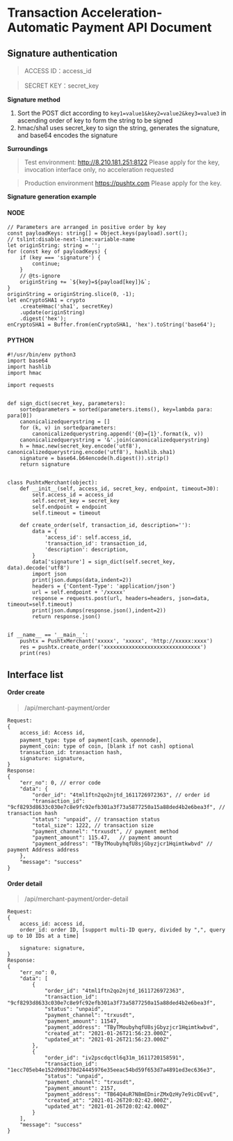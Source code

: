 # Transaction Acceleration- Automatic Payment API Document

## Signature authentication
>ACCESS ID：access_id

>SECRET KEY：secret_key

**Signature method**  
1. Sort the POST dict according to `key1=value1&key2=value2&key3=value3` in ascending order of key to form the string to be signed
2. hmac/sha1 uses secret_key to sign the string, generates the signature, and base64 encodes the signature

**Surroundings**  
>Test environment: http://8.210.181.251:8122 Please apply for the key, invocation interface only, no acceleration requested

>Production environment https://pushtx.com Please apply for the key.

**Signature generation example**
#### NODE
```
// Parameters are arranged in positive order by key
const payloadKeys: string[] = Object.keys(payload).sort();
// tslint:disable-next-line:variable-name
let originString: string = '';
for (const key of payloadKeys) {
    if (key === 'signature') {
        continue;
    }
    // @ts-ignore
    originString += `${key}=${payload[key]}&`;
}
originString = originString.slice(0, -1);
let enCryptoSHA1 = crypto
    .createHmac('sha1', secretKey)
    .update(originString)
    .digest('hex');
enCryptoSHA1 = Buffer.from(enCryptoSHA1, 'hex').toString('base64');
```
#### PYTHON
```
#!/usr/bin/env python3
import base64
import hashlib
import hmac

import requests


def sign_dict(secret_key, parameters):
    sortedparameters = sorted(parameters.items(), key=lambda para: para[0])
    canonicalizedquerystring = []
    for (k, v) in sortedparameters:
        canonicalizedquerystring.append('{0}={1}'.format(k, v))
    canonicalizedquerystring = '&'.join(canonicalizedquerystring)
    h = hmac.new(secret_key.encode('utf8'), canonicalizedquerystring.encode('utf8'), hashlib.sha1)
    signature = base64.b64encode(h.digest()).strip()
    return signature


class PushtxMerchant(object):
    def __init__(self, access_id, secret_key, endpoint, timeout=30):
        self.access_id = access_id
        self.secret_key = secret_key
        self.endpoint = endpoint
        self.timeout = timeout

    def create_order(self, transaction_id, description=''):
        data = {
            'access_id': self.access_id,
            'transaction_id': transaction_id,
            'description': description,
        }
        data['signature'] = sign_dict(self.secret_key, data).decode('utf8')
        import json
        print(json.dumps(data,indent=2))
        headers = {'Content-Type': 'application/json'}
        url = self.endpoint + '/xxxxx'
        response = requests.post(url, headers=headers, json=data, timeout=self.timeout)
        print(json.dumps(response.json(),indent=2))
        return response.json()


if __name__ == '__main__':
    pushtx = PushtxMerchant('xxxxx', 'xxxxx', 'http://xxxxx:xxxx')
    res = pushtx.create_order('xxxxxxxxxxxxxxxxxxxxxxxxxxxxxxx')
    print(res)
```

## Interface list
#### Order create
>/api/merchant-payment/order
```
Request:
{
    access_id: Access id,   
    payment_type: type of payment[cash、opennode],
    payment_coin: type of coin, [blank if not cash] optional
    transaction_id: transaction hash, 
    signature: signature,  
}
Response:
{
    "err_no": 0, // error code
    "data": {
        "order_id": "4tml1ftn2qo2njtd_1611726972363", // order id
        "transaction_id": "9cf8293d8633c030e7c8e9fc92efb301a3f73a5877250a15a88ded4b2e6bea3f", // transaction hash
        "status": "unpaid", // transaction status
        "total_size": 1222, // transaction size
        "payment_channel": "trxusdt", // payment method
        "payment_amount": 115.47,   // payment amount
        "payment_address": "TByTMoubyhqfU8sjGbyzjcr1Hqimtkwbvd" // payment Address address
    },
    "message": "success"
}
```
#### Order detail
>/api/merchant-payment/order-detail
```
Request:
{
    access_id: access id,   
    order_id: order ID, [support multi-ID query, divided by ",", query up to 10 IDs at a time]
 
    signature: signature,  
}
Response:
{
    "err_no": 0,
    "data": [
        {
            "order_id": "4tml1ftn2qo2njtd_1611726972363",
            "transaction_id": "9cf8293d8633c030e7c8e9fc92efb301a3f73a5877250a15a88ded4b2e6bea3f",
            "status": "unpaid",
            "payment_channel": "trxusdt",
            "payment_amount": 11547,
            "payment_address": "TByTMoubyhqfU8sjGbyzjcr1Hqimtkwbvd",
            "created_at": "2021-01-26T21:56:23.000Z",
            "updated_at": "2021-01-26T21:56:23.000Z"
        },
        {
            "order_id": "iv2pscdqctl6q31m_1611720158591",
            "transaction_id": "1ecc705eb4e152d90d370d24445976e35eeac54bd59f653d7a4891ed3ec636e3",
            "status": "unpaid",
            "payment_channel": "trxusdt",
            "payment_amount": 2157,
            "payment_address": "TB64Q4uR7N8mEDnirZMxQzHy7e9icDEvvE",
            "created_at": "2021-01-26T20:02:42.000Z",
            "updated_at": "2021-01-26T20:02:42.000Z"
        }
    ],
    "message": "success"
}
```

